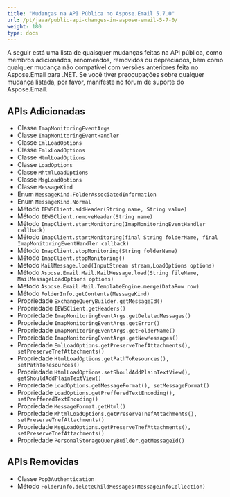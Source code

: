 ```yaml
---
title: "Mudanças na API Pública no Aspose.Email 5.7.0"
url: /pt/java/public-api-changes-in-aspose-email-5-7-0/
weight: 180
type: docs
---
```


A seguir está uma lista de quaisquer mudanças feitas na API pública, como membros adicionados, renomeados, removidos ou depreciados, bem como qualquer mudança não compatível com versões anteriores feita no Aspose.Email para .NET. Se você tiver preocupações sobre qualquer mudança listada, por favor, manifeste no fórum de suporte do Aspose.Email.
## **APIs Adicionadas**
- Classe `ImapMonitoringEventArgs`
- Classe `ImapMonitoringEventHandler`
- Classe `EmlLoadOptions`
- Classe `EmlxLoadOptions`
- Classe `HtmlLoadOptions`
- Classe `LoadOptions`
- Classe `MhtmlLoadOptions`
- Classe `MsgLoadOptions`
- Classe `MessageKind`
- Enum `MessageKind.FolderAssociatedInformation`
- Enum `MessageKind.Normal`
- Método `IEWSClient.addHeader(String name, String value)`
- Método `IEWSClient.removeHeader(String name)`
- Método `ImapClient.startMonitoring(ImapMonitoringEventHandler callback)`
- Método `ImapClient.startMonitoring(final String folderName, final ImapMonitoringEventHandler callback)`
- Método `ImapClient.stopMonitoring(String folderName)`
- Método `ImapClient.stopMonitoring()`
- Método `MailMessage.load(InputStream stream,LoadOptions options)`
- Método `Aspose.Email.Mail.MailMessage.load(String fileName, MailMessageLoadOptions options)`
- Método `Aspose.Email.Mail.TemplateEngine.merge(DataRow row)`
- Método `FolderInfo.getContents(MessageKind)`
- Propriedade `ExchangeQueryBuilder.getMessageId()`
- Propriedade `IEWSClient.getHeaders()`
- Propriedade `ImapMonitoringEventArgs.getDeletedMessages()`
- Propriedade `ImapMonitoringEventArgs.getError()`
- Propriedade `ImapMonitoringEventArgs.getFolderName()`
- Propriedade `ImapMonitoringEventArgs.getNewMessages()`
- Propriedade `EmlLoadOptions.getPreserveTnefAttachments(), setPreserveTnefAttachments()`
- Propriedade `HtmlLoadOptions.getPathToResources(), setPathToResources()`
- Propriedade `HtmlLoadOptions.setShouldAddPlainTextView(), getShouldAddPlainTextView()`
- Propriedade `LoadOptions.getMessageFormat(), setMessageFormat()`
- Propriedade `LoadOptions.getPrefferedTextEncoding(), setPrefferedTextEncoding()`
- Propriedade `MessageFormat.getHtml()`
- Propriedade `MhtmlLoadOptions.getPreserveTnefAttachments(), setPreserveTnefAttachments()`
- Propriedade `MsgLoadOptions.getPreserveTnefAttachments(), setPreserveTnefAttachments()`
- Propriedade `PersonalStorageQueryBuilder.getMessageId()`
## **APIs Removidas**
- Classe `Pop3Authentication`
- Método `FolderInfo.deleteChildMessages(MessageInfoCollection)`